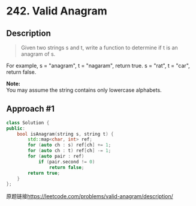 # 242. Valid Anagram

## Description
>Given two strings s and t, write a function to determine if t is an anagram of s.

For example,
s = "anagram", t = "nagaram", return true.
s = "rat", t = "car", return false.

**Note:**     
You may assume the string contains only lowercase alphabets.

## Approach #1
```C++
class Solution {
public:
    bool isAnagram(string s, string t) {
        std::map<char, int> ref;
        for (auto ch : s) ref[ch] += 1;
        for (auto ch : t) ref[ch] -= 1;
        for (auto pair : ref) 
            if (pair.second != 0)
                return false;
        return true;
    }
};
```

原题链接<https://leetcode.com/problems/valid-anagram/description/>